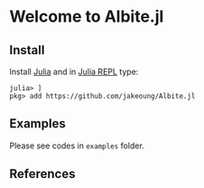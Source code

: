 # Welcome to Albite.jl

## Install

Install [Julia](https://julialang.org/downloads/) and in [Julia REPL](https://docs.julialang.org/en/v1/stdlib/REPL/) type:

```
julia> ]
pkg> add https://github.com/jakeoung/Albite.jl
```

## Examples

Please see codes in `examples` folder.


## References
